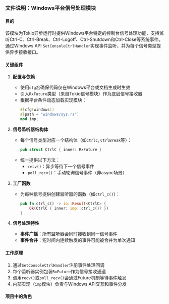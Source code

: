 ### 文件说明：Windows平台信号处理模块

#### 目的
该模块为Tokio异步运行时提供Windows平台特定的控制台信号处理功能，支持监听Ctrl-C、Ctrl-Break、Ctrl-Logoff、Ctrl-Shutdown和Ctrl-Close等系统事件。通过Windows API `SetConsoleCtrlHandler`实现事件监听，并为每个信号类型提供异步接收接口。

#### 关键组件
1. **配置与依赖**
   - 使用`cfg`宏确保代码仅在Windows平台或文档生成时生效
   - 引入`RxFuture`类型（来自Tokio信号模块）作为底层信号接收器
   - 根据平台条件动态加载实现模块：
     ```rust
     #[cfg(windows)]
     #[path = "windows/sys.rs"]
     mod imp;
     ```

2. **信号监听器结构体**
   - 每个信号类型对应一个结构体（如`CtrlC`, `CtrlBreak`等）：
     ```rust
     pub struct CtrlC { inner: RxFuture }
     ```
   - 统一提供以下方法：
     - `recv()`：异步等待下一个信号事件
     - `poll_recv()`：手动轮询信号事件（非async场景）

3. **工厂函数**
   - 为每种信号提供创建监听器的函数（如`ctrl_c()`）：
     ```rust
     pub fn ctrl_c() -> io::Result<CtrlC> {
         Ok(CtrlC { inner: imp::ctrl_c()? })
     }
     ```

4. **信号处理特性**
   - **事件广播**：所有监听器会同时接收到同一信号事件
   - **事件合并**：短时间内连续触发的事件可能被合并为单次通知

#### 工作原理
1. 通过`SetConsoleCtrlHandler`注册事件处理回调
2. 每个监听器实例包装`RxFuture`作为信号接收通道
3. 调用`recv()`或`poll_recv()`会通过Future机制等待事件触发
4. 内部实现（`imp`模块）负责与Windows API交互和事件分发

#### 项目中的角色
